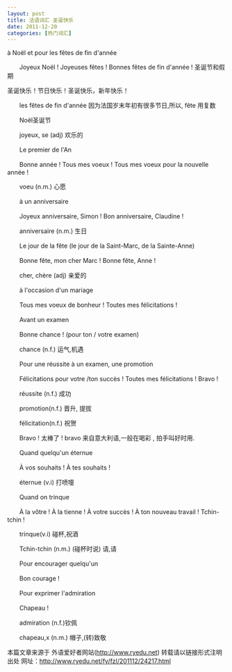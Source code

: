 ```yaml
---
layout: post
title: 法语词汇 圣诞快乐
date: 2011-12-20
categories: [热门词汇]  
---
```


à Noël et pour les fêtes de fin d'année

　　Joyeux Noël ! Joyeuses fêtes ! Bonnes fêtes de fin d'année ! 圣诞节和假期

圣诞快乐！节日快乐！圣诞快乐，新年快乐！

　　les fêtes de fin d'année 因为法国岁末年初有很多节日,所以, fête 用复数

　　Noël圣诞节

　　joyeux, se (adj) 欢乐的

　　Le premier de l'An

　　Bonne année ! Tous mes voeux ! Tous mes voeux pour la nouvelle année !

　　voeu (n.m.) 心愿

　　à un anniversaire

　　Joyeux anniversaire, Simon ! Bon anniversaire, Claudine !

　　anniversaire (n.m.) 生日

　　Le jour de la fête (le jour de la Saint-Marc, de la Sainte-Anne)

　　Bonne fête, mon cher Marc ! Bonne fête, Anne !

　　cher, chère (adj) 亲爱的

　　à l'occasion d'un mariage

　　Tous mes voeux de bonheur ! Toutes mes félicitations !

　　Avant un examen

　　Bonne chance ! (pour ton / votre examen)

　　chance (n.f.) 运气,机遇

　　Pour une réussite à un examen, une promotion

　　Félicitations pour votre /ton succès ! Toutes mes félicitations ! Bravo !

　　réussite (n.f.) 成功

　　promotion(n.f.) 晋升, 提拔

　　félicitation(n.f.) 祝贺

　　Bravo ! 太棒了 ! bravo 来自意大利语,一般在喝彩 , 拍手叫好时用.

　　Quand quelqu'un éternue

　　À vos souhaits ! À tes souhaits !

　　éternue (v.i) 打喷嚏

　　Quand on trinque

　　À la vôtre ! À la tienne ! À votre succès ! À ton nouveau travail ! Tchin-tchin !

　　trinque(v.i) 碰杯,祝酒

　　Tchin-tchin (n.m.) (碰杯时说) 请,请

　　Pour encourager quelqu'un

　　Bon courage !

　　Pour exprimer l'admiration

　　Chapeau !

　　admiration (n.f.)钦佩

　　chapeau,x (n.m.) 帽子,(转)致敬

本篇文章来源于 外语爱好者网站(http://www.ryedu.net) 转载请以链接形式注明出处 网址：http://www.ryedu.net/fy/fzl/201112/24217.html
